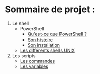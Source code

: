 # Sommaire de projet :

1. Le shell
    * PowerShell
        * [Qu'est-ce que PowerShell ?](https://git.ytrack.learn.ynov.com/NSCHNEIDER/linux/src/branch/master/Powershell/powershell.md)
        * [Son histoire](https://git.ytrack.learn.ynov.com/NSCHNEIDER/linux/src/branch/master/Powershell/histoire.md)
        * [Son installation](https://git.ytrack.learn.ynov.com/NSCHNEIDER/linux/src/branch/master/Powershell/installation.md)
    * [Les différents shells UNIX](https://git.ytrack.learn.ynov.com/NSCHNEIDER/linux/src/branch/master/Powershell/shell.md)
2. Les scripts
    * [Les commandes](https://git.ytrack.learn.ynov.com/NSCHNEIDER/linux/src/branch/master/Powershell/commandes.md)
    * [Les variables](https://git.ytrack.learn.ynov.com/NSCHNEIDER/linux/src/branch/master/Powershell/variables.md)
